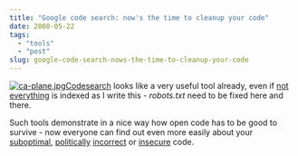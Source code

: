 ```yaml
---
title: "Google code search: now's the time to cleanup your code"
date: 2008-05-22
tags: 
  - "tools"
  - "post"
slug: google-code-search-nows-the-time-to-cleanup-your-code
---
```


[![ca-plane.jpg](/assets/images//ca-plane.jpg)](http://www.google.com/codesearch)[Codesearch](http://www.google.com/codesearch) looks like a very useful tool already, even if [not everything](http://www.google.com/codesearch?hl=en&lr=&q=SlingHttpServletRequestImpl&sbtn=Search&as_package=http%3A%2F%2Fprdownloads.sourceforge.net%2Fmesord%2Fmesord-0.1.10.tar.gz&exact_package=) is indexed as I write this - _robots.txt_ need to be fixed here and there.

Such tools demonstrate in a nice way how open code has to be good to survive - now everyone can find out even more easily about your [suboptimal](http://www.google.com/codesearch?hl=en&lr=&q=%22totally+broken%22&sbtn=Search), [politically](http://www.google.com/codesearch?hl=en&lr=&q=damn+steve+jobs&sbtn=Search) [incorrect](http://www.google.com/codesearch?hl=en&lr=&q=windows.*braindead&sbtn=Search) or [insecure](http://www.google.com/codesearch?hl=en&lr=&q=%22security+risk%22&sbtn=Search) code.
